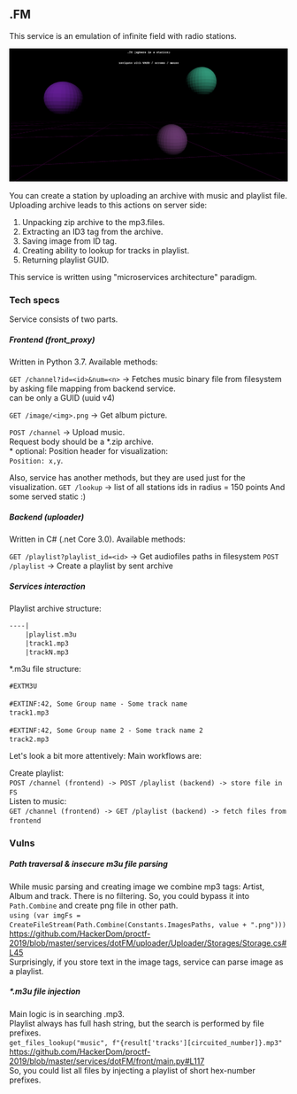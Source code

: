 ## .FM
This service is an emulation of infinite field with radio stations.  

![dotfm](fm.png)

You can create a station by uploading an archive with music and playlist file.
Uploading archive leads to this actions on server side:

1) Unpacking zip archive to the mp3.files.
2) Extracting an ID3 tag from the archive.
3) Saving image from ID tag.
4) Creating ability to lookup for tracks in playlist.
5) Returning playlist GUID.

This service is written using "microservices architecture" paradigm.

### Tech specs

Service consists of two parts.

##### Frontend (front_proxy)
Written in Python 3.7. 
Available methods:  

`GET /channel?id=<id>&num=<n>` -> Fetches music binary file from filesystem by asking file mapping from backend service.    
<id> can be only a GUID (uuid v4)  
  
`GET /image/<img>.png` -> Get album picture.  
  
`POST /channel` -> Upload music.  
Request body should be a *.zip archive.  
\* optional: Position header for visualization:  
`Position: x,y`. 

Also, service has another methods, but they are used just for the visualization.
`GET /lookup` -> list of all stations ids in radius = 150 points
And some served static :)


##### Backend (uploader)
Written in C# (.net Core 3.0).
Available methods:

`GET /playlist?playlist_id=<id>` -> Get audiofiles paths in filesystem
`POST /playlist` -> Create a playlist by sent archive


##### Services interaction

Playlist archive structure: 
```
----|
    |playlist.m3u  
    |track1.mp3  
    |trackN.mp3  
```

*.m3u file structure:

```
#EXTM3U

#EXTINF:42, Some Group name - Some track name
track1.mp3

#EXTINF:42, Some Group name 2 - Some track name 2
track2.mp3

```

Let's look a bit more attentively:
Main workflows are:

Create playlist:  
`POST /channel (frontend) -> POST /playlist (backend) -> store file in FS`  
Listen to music:  
`GET /channel (frontend) -> GET /playlist (backend) -> fetch files from frontend`  

### Vulns

##### Path traversal & insecure m3u file parsing
While music parsing and creating image we combine mp3 tags: Artist, Album and track. There is no filtering.
So, you could bypass it into `Path.Combine` and create png file in other path.  
```using (var imgFs = CreateFileStream(Path.Combine(Constants.ImagesPaths, value + ".png")))```  
https://github.com/HackerDom/proctf-2019/blob/master/services/dotFM/uploader/Uploader/Storages/Storage.cs#L45  
Surprisingly, if you store text in the image tags, service can parse image as a playlist.  

##### *.m3u file injection
Main logic is in searching <sha1>.mp3.  
Playlist always has full hash string, but the search is performed by file prefixes.  
```get_files_lookup("music", f"{result['tracks'][circuited_number]}.mp3"```  
https://github.com/HackerDom/proctf-2019/blob/master/services/dotFM/front/main.py#L117  
So, you could list all files by injecting a playlist of short hex-number prefixes.  
